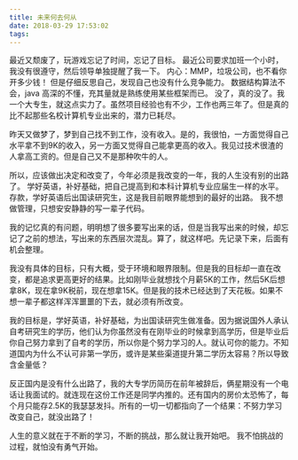```yaml
---
title: 未来何去何从
date: 2018-03-29 17:53:02
tags:
---
```

最近又颓废了，玩游戏忘记了时间，忘记了目标。
最近公司要求加班一个小时，我没有很遵守，然后领导单独提醒了我一下。
内心：MMP，垃圾公司，也不看你开多少钱！
但是仔细反思自己，发现自己也没有什么竞争能力。
数据结构算法不会，java 高深的不懂，充其量就是熟练使用某些框架而已。
没了，真的没了。我一个大专生，就这点实力了。虽然项目经验也有不少，工作也两三年了。但是真的比不起那些名校计算机专业出来的，潜力已耗尽。

昨天又做梦了，梦到自己找不到工作，没有收入。是的，我很怕，一方面觉得自己水平拿不到9K的收入，另一方面又觉得自己能拿更高的收入。我见过技术很渣的人拿高工资的。但是自己又不是那种吹牛的人。

所以，应该做出决定和改变了，今年必须是我改变的一年，我的人生没有别的出路了。
学好英语，补好基础，把自己提高到和本科计算机专业应届生一样的水平。
存款，学好英语后出国读研究生，这是我目前眼界能想到的最好的出路。
我不想做管理，只想安安静静的写一辈子代码。

我的记忆真的有问题，明明想了很多要写出来的话，但是当我写出来的时候，却忘记了之前的想法，写出来的东西层次混乱。算了，就这样吧。先记录下来，后面有机会整理。

我没有具体的目标，只有大概，受于环境和眼界限制。但是我的目标却一直在改变，都是追求更高更好的结果。比如刚毕业就想找个月薪5K的工作，然后5K后想拿8K，现在拿9K税前，现在想拿15K。但是我的技术已经达到了天花板。如果不想一辈子都这样浑浑噩噩的下去，就必须有所改变。

我的目标是，学好英语，补好基础，为出国读研究生做准备。因为据说国外人承认自考研究生的学历，他们认为你虽然没有在刚毕业的时候拿到高学历，但是毕业后你自己努力拿到了自考的学历，所以你是个努力学习的人。就认可你的能力。不知道国内为什么不认可非第一学历，或许是某些渠道提升第二学历太容易？所以导致含金量低？

反正国内是没有什么出路了，我的大专学历简历在前年被辞后，俩星期没有一个电话让我面试的。就连现在这份工作还是同学内推的。还有国内的房价太恐怖了，每个月只能存2.5K的我瑟瑟发抖。所有的一切一切都指向了一个结果：不努力学习改变自己，就没出路了！

人生的意义就在于不断的学习，不断的挑战，那么就让我开始吧。 我不怕挑战的过程，就怕没有勇气开始。
